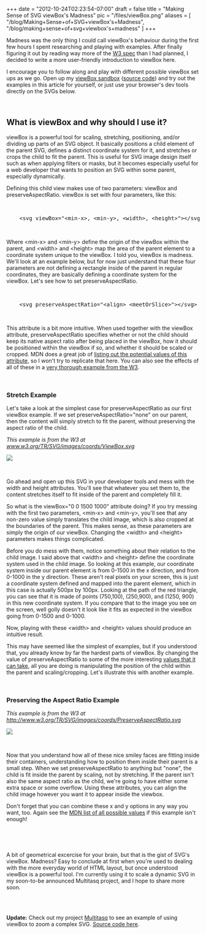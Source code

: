 
+++
date = "2012-10-24T02:23:54-07:00"
draft = false
title = "Making Sense of SVG viewBox's Madness"
pic = "/files/viewBox.png"
aliases = [
  "/blog/Making+Sense+of+SVG+viewBox's+Madness",
  "/blog/making+sense+of+svg+viewbox's+madness"
]
+++

<p>
Madness was the only thing I could call viewBox's behaviour during the first few hours I spent researching and playing with examples.  After finally figuring it out by reading way more of the <a href="http://www.w3.org/TR/SVG/coords.html#ViewBoxAttribute">W3 spec</a> than I had planned, I decided to write a more user-friendly introduction to viewBox here.
</p>

<p>I encourage you to follow along and play with different possible viewBox set ups as we go.  Open up my <a href="http://www.justinmccandless.com/demos/viewbox/index.html" target="_blank">viewBox sandbox</a> (<a href="https://github.com/justinmc/svg-viewbox-sandbox">source code</a>) and try out the examples in this article for yourself, or just use your browser's dev tools directly on the SVGs below.</p>

<p><br></p>

<h2>What is viewBox and why should I use it?</h2>

<p>
viewBox is a powerful tool for scaling, stretching, positioning, and/or dividing up parts of an SVG object.  It basically positions a child element of the parent SVG, defines a distinct coordinate system for it, and stretches or crops the child to fit the parent.  This is useful for SVG image design itself such as when applying filters or masks, but it becomes especially useful for a web developer that wants to position an SVG within some parent, especially dynamically.
</p>

<p>
Defining this child view makes use of two parameters: <span class="code">viewBox</span> and <span class="code">preserveAspectRatio</span>.  viewBox is set with four parameters, like this:
</p>

<p><br></p>

<pre class="code">
    &lt;svg viewBox="&lt;min-x&gt;, &lt;min-y&gt;, &lt;width&gt;, &lt;height&gt;"&gt;&lt;/svg&gt;
</pre>

<p><br></p>

<p>
Where &lt;min-x&gt; and &lt;min-y&gt; define the origin of the viewBox within the parent, and &lt;width&gt; and &lt;height&gt; map the area of the parent element to a coordinate system unique to the viewBox.  I told you, viewBox is madness.  We'll look at an example below, but for now just understand that these four parameters are not defining a rectangle inside of the parent in regular coordinates, they are basically defining a coordinate system for the viewBox.  Let's see how to set preserveAspectRatio.
</p>

<p><br></p>

<pre class="code">
    &lt;svg preserveAspectRatio="&lt;align&gt; &lt;meetOrSlice&gt;"&gt;&lt;/svg&gt;
</pre>

<p><br></p>

<p>
This attribute is a bit more intuitive.  When used together with the viewBox attribute, preserveAspectRatio specifies whether or not the child should keep its native aspect ratio after being placed in the viewBox, how it should be positioned within the viewBox if so, and whether it should be scaled or cropped.  MDN does a great job of <a href="https://developer.mozilla.org/en-US/docs/SVG/Attribute/preserveAspectRatio">listing out the potential values of this attribute</a>, so I won't try to replicate that here.  You can also see the effects of all of these in a <a href="http://www.w3.org/TR/SVG/images/coords/PreserveAspectRatio.svg">very thorough example from the W3</a>.
</p>

<p><br></p>

<h3>Stretch Example</h3>

<p>
Let's take a look at the simplest case for preserveAspectRatio as our first viewBox example.  If we set <span class="code">preserveAspectRatio="none"</span> on our parent, then the content will simply stretch to fit the parent, without preserving the aspect ratio of the child.
</p>

<p><i>This example is from the W3 at <a href="http://www.w3.org/TR/SVG/images/coords/ViewBox.svg">www.w3.org/TR/SVG/images/coords/ViewBox.svg</a></i>
<br></p>

<p><img unselectable="on" src="http://www.w3.org/TR/SVG/images/coords/ViewBox.svg">
<br></p>

<p><br></p>

<p>
Go ahead and open up this SVG in your developer tools and mess with the <span class="code">width</span> and <span class="code">height</span> attributes.  You'll see that whatever you set them to, the content stretches itself to fit inside of the parent and completely fill it.
</p>

<p>
So what is the <span class="code">viewBox="0 0 1500 1000"</span> attribute doing? If you try messing with the first two parameters, &lt;min-x&gt; and &lt;min-y&gt;, you'll see that any non-zero value simply translates the child image, which is also cropped at the boundaries of the parent.  This makes sense, as these parameters are simply the origin of our viewBox.  Changing the &lt;width&gt; and &lt;height&gt; parameters makes things complicated.
</p>

<p>
Before you do mess with them, notice something about their relation to the child image.  I said above that &lt;width&gt; and &lt;height&gt; define the coordinate system used in the child image.  So looking at this example, our coordinate system inside our parent element is from 0-1500 in the x direction, and from 0-1000 in the y direction.  These aren't real pixels on your screen, this is just a coordinate system defined and mapped into the parent element, which in this case is actually 500px by 100px.  Looking at the path of the red triangle, you can see that it is made of points (750,100), (250,900), and (1250, 900) in this new coordinate system.  If you compare that to the image you see on the screen, well golly doesn't it look like it fits as expected in the viewBox going from 0-1500 and 0-1000.
</p>

<p>
Now, playing with these &lt;width&gt; and &lt;height&gt; values should produce an intuitive result.
</p>

<p>
This may have seemed like the simplest of examples, but if you understood that, you already know by far the hardest parts of viewBox.  By changing the value of preserveAspectRatio to some of the more interesting <a href="https://developer.mozilla.org/en-US/docs/SVG/Attribute/preserveAspectRatio">values that it can take</a>, all you are doing is manipulating the position of the child within the parent and scaling/cropping.  Let's illustrate this with another example.
</p>

<p><br></p>

<h3>Preserving the Aspect Ratio Example</h3>

<p><i>This example is from the W3 at <a href="http://www.w3.org/TR/SVG/images/coords/PreserveAspectRatio.svg">http://www.w3.org/TR/SVG/images/coords/PreserveAspectRatio.svg</a></i>
<br></p>

<p><img unselectable="on" src="http://www.w3.org/TR/SVG/images/coords/PreserveAspectRatio.svg">
<br></p>

<p><br></p>

<p>
Now that you understand how all of these nice smiley faces are fitting inside their containers, understanding how to position them inside their parent is a small step.  When we set preserveAspectRatio to anything but "none", the child is fit inside the parent by scaling, not by stretching.  If the parent isn't also the same aspect ratio as the child, we're going to have either some extra space or some overflow.  Using these attributes, you can align the child image however you want it to appear inside the viewbox.
</p>

<p>
Don't forget that you can combine these x and y options in any way you want, too.  Again see the <a href="https://developer.mozilla.org/en-US/docs/SVG/Attribute/preserveAspectRatio">MDN list of all possible values</a> if this example isn't enough!
</p>

<p><br></p>

<p><br></p>

<p>
A bit of geometrical excercise for your brain, but that is the gist of SVG's viewBox.  Madness?  Easy to conclude at first when you're used to dealing with the more everyday world of HTML layout, but once understood viewBox is a powerful tool.  I'm currently using it to scale a dynamic SVG in my soon-to-be announced Multitasq project, and I hope to share more soon.
</p>

<p><br><br></p>

<p>
    <b>Update:</b>  Check out my project <a href="http://www.multitasq.com">Multitasq</a> to see an example of using viewBox to zoom a complex SVG.  <a href="http://www.github.com/justinmc/multitasq">Source code here</a>.
</p>
